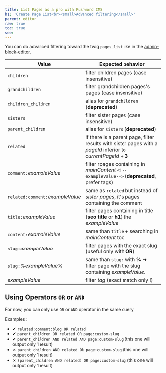 ```yaml
---
title: List Pages as a pro with Pushword CMS
h1: 'Create Page List<br><small>Advanced filtering</small>'
parent: editor
raw: true
toc: true
see:
---
```


You can do advanced filtering toward the twig `pages_list` like in the [admin-block-editor](/extension/admin-block-editor).

| Value                            | Expected behavior                                                                                               |
| -------------------------------- | --------------------------------------------------------------------------------------------------------------- |
| `children`                       | filter children pages (case insensitive)                                                                        |
| `grandchildren`                  | filter grandchildren pages's pages (case insensitive)                                                           |
| `children_children`              | alias for `grandchildren` (**deprecated**)                                                                      |
| `sisters`                        | filter sister pages (case insensitive)                                                                          |
| `parent_children`                | alias for `sisters` (**deprecated**)                                                                            |
| `related`                        | if there is a parent page, filter results with sister pages with a _pageId_ inferior to _currentPageId_ + **3** |
| `comment:`_exampleValue_         | filter rpages containing in _mainContent_ `<!--exampleValue-->` (**deprecated**, prefer tags)                   |
| `related:comment:`_exampleValue_ | same as `related` but instead of _sister pages_, it's pages containing the comment                              |
| `title:`_exampleValue_           | filter pages containing in title (**seo title** or **h1**) the _exampleValue_                                   |
| `content:`_exampleValue_         | same than `title` + searching in _mainContent_ too                                                              |
| `slug:`_exampleValue_            | filter pages with the exact slug (useful only with **OR**)                                                      |
| `slug:`_%exampleValue%_          | same than `slug:` with **%** ➜ filter page with the slug containing _exampleValue_.                             |
| _exampleValue_                   | filter _tag_ (exact match only !)                                                                               |

## Using Operators `OR` or `AND`

For now, you can only use `OR` or `AND` operator in the same query

Examples :

- ✔ `related:comment:blog OR related`
- ✔ `parent_children OR related OR page:custom-slug`
- ✔ `parent_children AND related AND page:custom-slug` (this one will output only 1 result)
- ✗ `parent_children AND related OR page:custom-slug` (this one will output only 1 result)
- ✗ `(parent_children AND related) OR page:custom-slug` (this one will output only 1 result)
